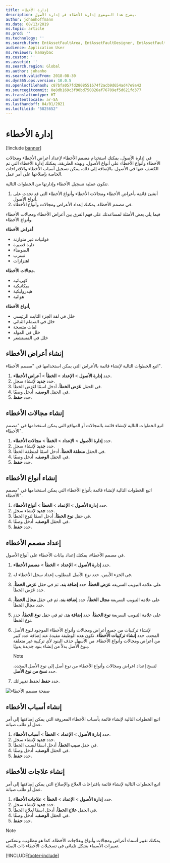 ```yaml
---
title: إدارة الأخطاء
description: يشرح هذا الموضوع إدارة الأخطاء في إدارة الأصول.
author: johanhoffmann
ms.date: 08/13/2019
ms.topic: article
ms.prod: ''
ms.technology: ''
ms.search.form: EntAssetFaultArea, EntAssetFaultDesigner, EntAssetFaultCopyFromObjectType, EntAssetFaultRemedy, EntAssetObjectFaultRelationRequestInfoPart, EntAssetObjectFaultRelationWorkOrderInfoPart, EntAssetFaultCreateCombinations, EntAssetObjectFaultSymptom, EntAssetObjectFaultSymptomListPage, EntAssetFaultType, EntAssetFaultSymptom, EntAssetFaultCause
audience: Application User
ms.reviewer: kamaybac
ms.custom: ''
ms.assetid: ''
ms.search.region: Global
ms.author: johanho
ms.search.validFrom: 2018-08-30
ms.dyn365.ops.version: 10.0.5
ms.openlocfilehash: c87bfa057fd2808551674f2acb9d654ad47e9a42
ms.sourcegitcommit: 0e8db169c3f90bd750826af76709ef5d621fd377
ms.translationtype: HT
ms.contentlocale: ar-SA
ms.lasthandoff: 04/01/2021
ms.locfileid: "5825652"
---
```

# <a name="fault-management"></a>إدارة الأخطاء

[!include [banner](../../includes/banner.md)]

 

في إدارة الأصول، يمكنك استخدام مصمم الأخطاء لإعداد أعراض الأخطاء ومجالات الأخطاء وأنواع الأخطاء على أنواع الأصول. وبهذه الطريقة، يمكنك إدارة الأخطاء التي تم الكشف عنها في الأصول. بالإضافة إلى ذلك، يمكن تسجيل أسباب الأخطاء والاقتراحات الخاصة بإصلاحها على أمر عمل.

تتكون عملية تسجيل الأخطاء وإدارتها من الخطوات التالية.

1. أنشئ قائمة بأعراض الأخطاء ومجالات الأخطاء وأنواع الأخطاء التي قد تحدث على أنواع الأصول.‬
2. في مصمم الأخطاء، يمكنك إعداد الأعراض ومجالات وأنواع الأخطاء.

فيما يلي بعض الأمثلة لمساعدتك على فهم الفرق بين أعراض الأخطاء ومجالات الأخطاء وأنواع الأخطاء.

**أعراض الأخطاء**

- فولتيات غير متوازنة
- دارة قصيرة
- الضوضاء
- تسرب
- اهتزازات

**مجالات الأخطاء.**

- كهربائية
- ميكانيكية
- هيدروليكية
- هوائية

**أنواع الأخطاء,**

- خلل في لفة الجزء الثابت الرئيسي
- خلل في الصمام الثنائي
- لفات متسخة
- خلل في المولد
- خلل في المستشعر

## <a name="create-fault-symptoms"></a>إنشاء أعراض الأخطاء

اتبع الخطوات التالية لإنشاء قائمة بالأعراض التي يمكن استخدامها في "مصمم الأخطاء".

1. حدد **إدارة الأصول** \> **الإعداد** \> **الخطأ** \> **أعراض الأخطاء**.
2. حدد **جديد** لإنشاء سجل.
3. في الحقل **عَرَض الخطأ**، أدخل اسمًا لعَرَض الخطأ‏‎.
4. في الحقل **الوصف**، أدخل وصفًا.
5. حدد **حفظ**.

## <a name="create-fault-areas"></a>إنشاء مجالات الأخطاء

اتبع الخطوات التالية لإنشاء قائمة بالمجالات أو المواقع التي يمكن استخدامها في "مصمم الأخطاء".

1. حدد **إدارة الأصول** \> **الإعداد** \> **الخطأ** \> **مجالات الأخطاء**.
2. حدد **جديد** لإنشاء سجل.
3. في الحقل **منطقة الخطأ**، أدخل اسمًا لمنطقة الخطأ‏‎.
4. في الحقل **الوصف**، أدخل وصفًا.
5. حدد **حفظ**.

## <a name="create-fault-types"></a>إنشاء أنواع الأخطاء

اتبع الخطوات التالية لإنشاء قائمة بأنواع الأخطاء التي يمكن استخدامها في "مصمم الأخطاء".

1. حدد **إدارة الأصول** \> **الإعداد** \> **الخطأ** \> **أنواع الأخطاء**.
2. حدد **جديد** لإنشاء سجل.
3. في حقل **نوع الخطأ**، أدخل اسمًا لنوع الخطأ.
4. في الحقل **الوصف**، أدخل وصفًا.
5. حدد **حفظ**.

## <a name="set-up-the-fault-designer"></a>إعداد مصمم الأخطاء

في مصمم الأخطاء، يمكنك إعداد بيانات الأخطاء على أنواع الأصول.

1. حدد **إدارة الأصول** \> **الإعداد** \> **الخطأ** \> **مصمم الأخطاء**.
2. في الجزء الأيمن، حدد نوع الأصل المطلوب إعداد سجل الأخطاء له.
3. على علامة التبويب السريعة **عَرَض الخطأ**، حدد **إضافة بند**، ثم في حقل **عَرَض الخطأ**، حدد عَرَض الخطأ.
4. على علامة التبويب السريعة **مجال الخطأ**، حدد **إضافة بند**، ثم في حقل **مجال الخطأ**، حدد مجال الخطأ.
5. على علامة التبويب السريعة **نوع الخطأ**، حدد **إضافة بند**، ثم في حقل **نوع الخطأ**، حدد نوع الخطأ.
6. لإنشاء تركيبات من جميع أعراض ومجالات وأنواع الأخطاء الموجود لنوع الأصل المحدد، حدد **إنشاء تركيبات الأخطاء**. تكون هذه الوظيفة مفيدة عند إضافة عدد كبير من أعراض ومجالات وأنواع الأخطاء. من الأسهل حذف البنود لأي تركيبة غير متعلقة بنوع الأصل بدلاً من إنشاء بنود جديدة يدويًا.

    > [!NOTE]
    > لنسخ إعداد اعراض ومجالات وأنواع الأخطاء من نوع أصل إلى نوع الأصل المحدد، حدد **نسخ من نوع الأصل**.

7. حدد **حفظ** لحفظ تغييراتك.

![صفحة مصمم الأخطاء](media/21-setup-for-work-orders.png)

## <a name="create-fault-causes"></a>إنشاء أسباب الأخطاء

اتبع الخطوات التالية لإنشاء قائمة بأسباب الأخطاء المعروفة التي يمكن إضافتها إلى أمر عمل أو طلب صيانة.

1. حدد **إدارة الأصول** \> **الإعداد** \> **الخطأ** \> **أسباب الأخطاء**.
2. حدد **جديد** لإنشاء سجل.
3. في حقل **سبب الخطأ**، أدخل اسمًا لسبب الخطأ.
4. في الحقل **الوصف**، أدخل وصفًا.
5. حدد **حفظ**.

## <a name="create-fault-remedies"></a>إنشاء علاجات للأخطاء

اتبع الخطوات التالية لإنشاء قائمة باقتراحات العلاج والإصلاح التي يمكن إضافتها إلى أمر عمل أو طلب صيانة.

1. حدد **إدارة الأصول** \> **الإعداد** \> **الخطأ** \> **علاجات الأخطاء**.
2. حدد **جديد** لإنشاء سجل.
3. في الحقل **علاج الخطأ**، أدخل اسمًا لعلاج الخطأ‏‎.
4. في الحقل **الوصف**، أدخل وصفًا.
5. حدد **حفظ**.

> [!NOTE]
> يمكنك تغيير أسماء أعراض ومجالات وأنواع وعلاجات الأخطاء، كما هو مطلوب. وتنعكس تغييرات الأسماء بشكل تلقائي في تسجيلات الأخطاء ذات الصلة.


[!INCLUDE[footer-include](../../../includes/footer-banner.md)]